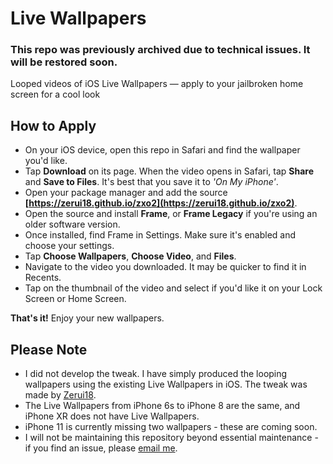 # Live Wallpapers
### This repo was previously archived due to technical issues. It will be restored soon.
Looped videos of iOS Live Wallpapers — apply to your jailbroken home screen for a cool look

## How to Apply
* On your iOS device, open this repo in Safari and find the wallpaper you'd like.
* Tap **Download** on its page. When the video opens in Safari, tap **Share** and **Save to Files**. It's best that you save it to *'On My iPhone'*.
* Open your package manager and add the source **[https://zerui18.github.io/zxo2](https://zerui18.github.io/zxo2)**.
* Open the source and install **Frame**, or **Frame Legacy** if you're using an older software version.
* Once installed, find Frame in Settings. Make sure it's enabled and choose your settings.
* Tap **Choose Wallpapers**, **Choose Video**, and **Files**.
* Navigate to the video you downloaded. It may be quicker to find it in Recents.
* Tap on the thumbnail of the video and select if you'd like it on your Lock Screen or Home Screen.

**That's it!** Enjoy your new wallpapers.

## Please Note
* I did not develop the tweak. I have simply produced the looping wallpapers using the existing Live Wallpapers in iOS. The tweak was made by [Zerui18](https://github.com/zerui18/Frame).
* The Live Wallpapers from iPhone 6s to iPhone 8 are the same, and iPhone XR does not have Live Wallpapers.
* iPhone 11 is currently missing two wallpapers - these are coming soon.
* I will not be maintaining this repository beyond essential maintenance - if you find an issue, please [email me](mailto:live.wallpapers@itsnoahevans.co.uk).
